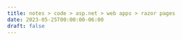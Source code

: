 ```yaml
---
title: notes > code > asp.net > web apps > razor pages
date: 2023-05-25T00:00:00-06:00
draft: false
---
```


